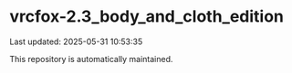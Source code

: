# vrcfox-2.3_body_and_cloth_edition

Last updated: 2025-05-31 10:53:35

This repository is automatically maintained.
